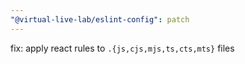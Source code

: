 ```yaml
---
"@virtual-live-lab/eslint-config": patch
---
```


fix: apply react rules to `.{js,cjs,mjs,ts,cts,mts}` files
